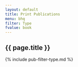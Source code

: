 ```yaml
---
layout: default
title: Print Publications
menu: bhq
filter: Type
fvalue: book
---
```


## {{ page.title }}

{% include pub-filter-type.md %} 